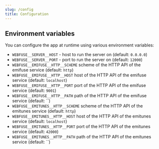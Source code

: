 ```yaml
---
slug: /config
title: Configuration
---
```


## Environment variables

You can configure the app at runtime using various environment variables:

- `WEBFUSE__SERVER__HOST` -
  host to run the server on
  (default: `0.0.0.0`)
- `WEBFUSE__SERVER__PORT` -
  port to run the server on
  (default: `12000`)
- `WEBFUSE__EMIFUSE__HTTP__SCHEME`
  scheme of the HTTP API of the emifuse service
  (default: `http`)
- `WEBFUSE__EMIFUSE__HTTP__HOST`
  host of the HTTP API of the emifuse service
  (default: `localhost`)
- `WEBFUSE__EMIFUSE__HTTP__PORT`
  port of the HTTP API of the emifuse service
  (default: `9001`)
- `WEBFUSE__EMIFUSE__HTTP__PATH`
  path of the HTTP API of the emifuse service
  (default: ``)
- `WEBFUSE__EMITUNES__HTTP__SCHEME`
  scheme of the HTTP API of the emitunes service
  (default: `http`)
- `WEBFUSE__EMITUNES__HTTP__HOST`
  host of the HTTP API of the emitunes service
  (default: `localhost`)
- `WEBFUSE__EMITUNES__HTTP__PORT`
  port of the HTTP API of the emitunes service
  (default: `42000`)
- `WEBFUSE__EMITUNES__HTTP__PATH`
  path of the HTTP API of the emitunes service
  (default: ``)
